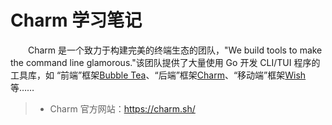 # Charm 学习笔记

&emsp;&emsp;Charm 是一个致力于构建完美的终端生态的团队，"We build tools to make the command line glamorous."该团队提供了大量使用 Go 开发 CLI/TUI 程序的工具库，如 “前端”框架[Bubble Tea](https://github.com/charmbracelet/bubbletea)、“后端”框架[Charm](https://github.com/charmbracelet/charm)、“移动端”框架[Wish](https://github.com/charmbracelet/wish)等……

> - Charm 官方网站：https://charm.sh/

